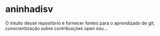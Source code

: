 # aninhadisv
O intuito desse repositório é fornecer fontes para o aprendizado de git, conscientização sobre contribuições open sou…
